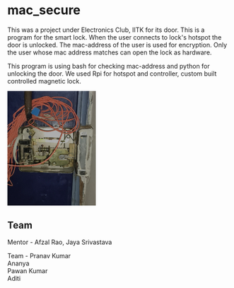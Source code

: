 # mac_secure

This was a project under Electronics Club, IITK for its door. This is a program for the smart lock. When the user connects to lock's hotspot the door is unlocked. The mac-address of the user is
used for encryption. Only the user whose mac address matches can open the lock as hardware.  


This program is using bash for checking mac-address and python for unlocking the door. We used Rpi for hotspot and controller, custom built controlled magnetic lock.   

<img src="/lock.jpg" width= 200px >

## Team

Mentor - Afzal Rao, Jaya Srivastava

Team - 
Pranav Kumar  
Ananya  
Pawan Kumar  
Aditi  

